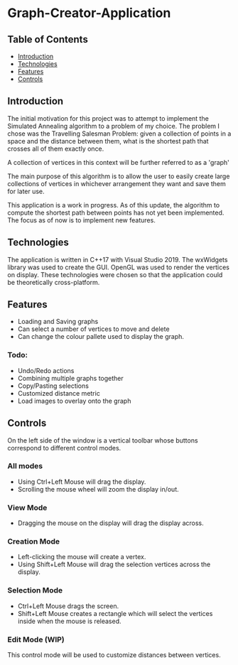 # Graph-Creator-Application

## Table of Contents
* [Introduction](introduction)
* [Technologies](technologies)
* [Features](features)
* [Controls](controls)

## Introduction
The initial motivation for this project was to attempt to implement the Simulated Annealing algorithm to a
problem of my choice. The problem I chose was the Travelling Salesman Problem: given a collection of points 
in a space and the distance between them, what is the shortest path that crosses all of them exactly once.

A collection of vertices in this context will be further referred to as a 'graph'

The main purpose of this algorithm is to allow the user to easily create large collections of vertices in
whichever arrangement they want and save them for later use.

This application is a work in progress.
As of this update, the algorithm to compute the shortest path between points has not yet been implemented. 
The focus as of now is to implement new features.

## Technologies
The application is written in C++17 with Visual Studio 2019.
The wxWidgets library was used to create the GUI.
OpenGL was used to render the vertices on display.
These technologies were chosen so that the application could be theoretically cross-platform.

## Features
* Loading and Saving graphs
* Can select a number of vertices to move and delete
* Can change the colour pallete used to display the graph.

### Todo:
* Undo/Redo actions
* Combining multiple graphs together
* Copy/Pasting selections
* Customized distance metric
* Load images to overlay onto the graph

## Controls
On the left side of the window is a vertical toolbar whose buttons correspond to different control modes.

### All modes
* Using Ctrl+Left Mouse will drag the display.
* Scrolling the mouse wheel will zoom the display in/out.
### View Mode
* Dragging the mouse on the display will drag the display across.
### Creation Mode
* Left-clicking the mouse will create a vertex.
* Using Shift+Left Mouse will drag the selection vertices across the display.
### Selection Mode
* Ctrl+Left Mouse drags the screen.
* Shift+Left Mouse creates a rectangle which will select the vertices inside when the mouse is released.
### Edit Mode (WIP)
This control mode will be used to customize distances between vertices.
